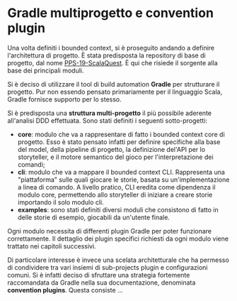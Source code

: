 # Gradle multiprogetto e convention plugin

<!-- Come si è strutturata la repo principale di progetto, cosa sono
i convention plugin e come sono stati utilizzati (panoramica generale; il
focus sui plugin contenuti dentro di loro, tipo maiflai scalatest, maven publish
sonarqube, scoverage ecc. va fatta nei rispettivi capitoli successivi) -->

Una volta definiti i bounded context, si è proseguito andando a definire
l'architettura di progetto. È stata predisposta la repository di base di
progetto, dal nome
[PPS-19-ScalaQuest](https://github.com/scalaquest/PPS-19-ScalaQuest). È qui che
risiede il sorgente alla base dei principali moduli.

Si è deciso di utilizzare il tool di build automation **Gradle** per strutturare
il progetto. Pur non essendo pensato primariamente per il linguaggio Scala,
Gradle fornisce supporto per lo stesso.

Si è predisposta una **struttura multi-progetto** il più possibile aderente
all'analisi DDD effettuata. Sono stati definiti i seguenti sotto-progetti:

- **core**: modulo che va a rappresentare di fatto i bounded context core di
  progetto. Esso è stato pensato infatti per definire specifiche alla base del
  model, della pipeline di progetto, la definizione del'API per lo storyteller,
  e il motore semantico del gioco per l'interpretazione dei comandi;
- **cli**: modulo che va a mappare il bounded context CLI. Rappresenta una
  "piattaforma" sulle quali giocare le storie, basata su un'implementazione a
  linea di comando. A livello pratico, CLI eredita come dipendenza il modulo
  core, permettendo allo storyteller di iniziare a creare storie importando il
  solo modulo cli.
- **examples**: sono stati definiti diversi moduli che consistono di fatto in
  delle storie di esempio, giocabili da un'utente finale.

Ogni modulo necessita di differenti plugin Gradle per poter funzionare
correttamente. Il dettaglio dei plugin specifici richiesti da ogni modulo viene
trattato nei capitoli successivi.

Di particolare interesse è invece una scelata architetturale che ha permesso di
condividere tra vari insiemi di sub-projects plugin e configurazioni comuni. Si
è infatti deciso di sfruttare una strategia fortemente raccomandata da Gradle
nella sua documentazione, denominata **convention plugins**. Questa consiste ...
